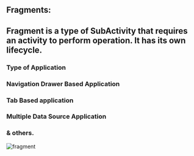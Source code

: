 ## Fragments:
## Fragment  is a type of SubActivity that requires an activity to perform operation. It has its own lifecycle.

### Type of Application
### Navigation Drawer Based Application
### Tab Based application
### Multiple Data Source Application
### & others.
![fragment](https://user-images.githubusercontent.com/46557268/139212164-4ccc7692-0277-488a-b62f-cd3a9e8ad0e6.JPG)
